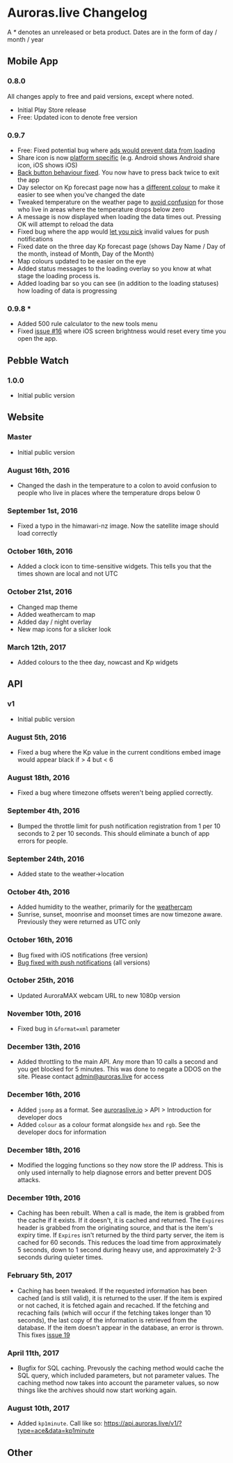 # Auroras.live Changelog
A _*_ denotes an unreleased or beta product. Dates are in the form of day / month / year

## Mobile App

### 0.8.0
All changes apply to free and paid versions, except where noted.

 - Initial Play Store release
 - Free: Updated icon to denote free version
 
### 0.9.7

 - Free: Fixed potential bug where [ads would prevent data from loading](https://github.com/Auroras-live/issues/issues/11)
 - Share icon is now [platform specific](https://github.com/Auroras-live/issues/issues/8) (e.g. Android shows Android share icon, iOS shows iOS)
 - [Back button behaviour fixed](https://github.com/Auroras-live/issues/issues/7). You now have to press back twice to exit the app
 - Day selector on Kp forecast page now has a [different colour](https://github.com/Auroras-live/issues/issues/2) to make it easier to see when you've changed the date
 - Tweaked temperature on the weather page to [avoid confusion](https://github.com/Auroras-live/issues/issues/1) for those who live in areas where the temperature drops below zero
 - A message is now displayed when loading the data times out. Pressing OK will attempt to reload the data
 - Fixed bug where the app would [let you pick](https://github.com/Auroras-live/issues/issues/12) invalid values for push notifications
 - Fixed date on the three day Kp forecast page (shows Day Name / Day of the month, instead of Month, Day of the Month)
 - Map colours updated to be easier on the eye
 - Added status messages to the loading overlay so you know at what stage the loading process is. 
 - Added loading bar so you can see (in addition to the loading statuses) how loading of data is progressing
 
### 0.9.8 *
 - Added 500 rule calculator to the new tools menu
 - Fixed [issue #16](https://github.com/Auroras-live/issues/issues/16) where iOS screen brightness would reset every time you open the app.
 
## Pebble Watch
### 1.0.0
 - Initial public version

## Website
### Master
 - Initial public version

### August 16th, 2016
 - Changed the dash in the temperature to a colon to avoid confusion to people who live in places where the temperature drops below 0

### September 1st, 2016
 - Fixed a typo in the himawari-nz image. Now the satellite image should load correctly
 
### October 16th, 2016
 - Added a clock icon to time-sensitive widgets. This tells you that the times shown are local and not UTC
 
### October 21st, 2016
 - Changed map theme
 - Added weathercam to map
 - Added day / night overlay
 - New map icons for a slicker look
 
### March 12th, 2017
 - Added colours to the thee day, nowcast and Kp widgets
 
## API
### v1
 - Initial public version

### August 5th, 2016
 - Fixed a bug where the Kp value in the current conditions embed image would appear black if > 4 but < 6

### August 18th, 2016
 - Fixed a bug where timezone offsets weren't being applied correctly. 

### September 4th, 2016
 - Bumped the throttle limit for push notification registration from 1 per 10 seconds to 2 per 10 seconds. This should eliminate a bunch of app errors for people.
  
### September 24th, 2016
 - Added state to the weather->location
 
### October 4th, 2016
 - Added humidity to the weather, primarily for the [weathercam](http://github.com/auroras.live/weathercam)
 - Sunrise, sunset, moonrise and moonset times are now timezone aware. Previously they were returned as UTC only

### October 16th, 2016
 - Bug fixed with iOS notifications (free version)
 - [Bug fixed with push notifications](https://github.com/Auroras-live/issues/issues/15) (all versions)
 
### October 25th, 2016
 - Updated AuroraMAX webcam URL to new 1080p version
 
### November 10th, 2016
 - Fixed bug in `&format=xml` parameter
 
### December 13th, 2016
 - Added throttling to the main API. Any more than 10 calls a second and you get blocked for 5 minutes. This was done to negate a DDOS on the site. Please contact admin@auroras.live for access 

### December 16th, 2016
 - Added `jsonp` as a format. See [auroraslive.io](http://auroraslive.io) > API > Introduction for developer docs
 - Added `colour` as a colour format alongside `hex` and `rgb`. See the developer docs for information 
 
### December 18th, 2016
 - Modified the logging functions so they now store the IP address. This is only used internally to help diagnose errors and better prevent DOS attacks. 
 
### December 19th, 2016
 - Caching has been rebuilt. When a call is made, the item is grabbed from the cache if it exists. If it doesn't, it is cached and returned. The `Expires` header is grabbed from the originating source, and that is the item's expiry time. If `Expires` isn't returned by the third party server, the item is cached for 60 seconds. This reduces the load time from approximately 5 seconds, down to 1 second during heavy use, and approximately 2-3 seconds during quieter times.
 
### February 5th, 2017
 - Caching has been tweaked. If the requested information has been cached (and is still valid), it is returned to the user. If the item is expired or not cached, it is fetched again and recached. If the fetching and recaching fails (which will occur if the fetching takes longer than 10 seconds), the last copy of the information is retrieved from the database. If the item doesn't appear in the database, an error is thrown. This fixes [issue 19](https://github.com/Auroras-live/issues/issues/19)
 
### April 11th, 2017
 - Bugfix for SQL caching. Prevously the caching method would cache the SQL query, which included parameters, but not parameter values. The caching method now takes into account the parameter values, so now things like the archives should now start working again.

### August 10th, 2017
 - Added `kp1minute`. Call like so: https://api.auroras.live/v1/?type=ace&data=kp1minute

## Other
